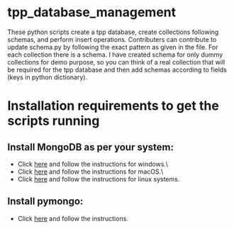 # tpp_database_management
These python scripts create a tpp database, create collections following schemas, and perform insert operations. 
Contributers can contribute to update schema.py by following the exact pattern as given in the file.
For each collection there is a schema.
I have created schema for only dummy collections for demo purpose, so you can think of a real collection that will be required for the tpp database and then add schemas according to fields (keys in python dictionary).

# Installation requirements to get the scripts running
## Install MongoDB as per your system:
- Click [here](https://www.mongodb.com/docs/manual/tutorial/install-mongodb-on-windows/) and follow the instructions for windows.\
- Click [here](https://www.mongodb.com/docs/manual/tutorial/install-mongodb-on-os-x/) and follow the instructions for macOS.\
- Click [here](https://www.mongodb.com/docs/manual/administration/install-on-linux/) and follow the instructions for linux systems.
      
      
## Install pymongo:
- Click [here](https://pymongo.readthedocs.io/en/stable/installation.html) and follow the instructions.
